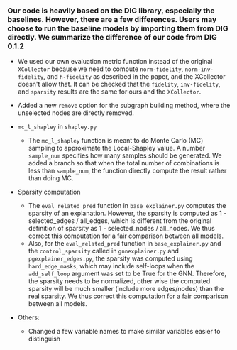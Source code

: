 <!-- #region -->
### Our code is heavily based on the DIG library, especially the baselines. However, there are a few differences. Users may choose to run the baseline models by importing them from DIG directly. We summarize the difference of our code from DIG 0.1.2


- We used our own evaluation metric function instead of the original `XCollector` because we need to compute `norm-fidelity`, `norm-inv-fidelity`, and `h-fidelity` as described in the paper, and the XCollector doesn't allow that. It can be checked that the `fidelity`, `inv-fidelity`, and `sparsity` results are the same for ours and the `XCollector`.

- Added a new `remove` option for the subgraph building method, where the unselected nodes are directly removed.

- `mc_l_shapley` in `shapley.py`
    - The `mc_l_shapley` function is meant to do Monte Carlo (MC) sampling to approximate the Local-Shapley value. A number `sample_num` specifies how many samples should be generated. We added a branch so that when the total number of combinations is less than `sample_num`, the function directly compute the result rather than doing MC.

- Sparsity computation
    - The `eval_related_pred` function in `base_explainer.py` computes the sparsity of an explanation. However, the sparsity is computed as 1 - selected_edges / all_edges, which is different from the original definition of sparsity as 1 - selected_nodes / all_nodes. We thus correct this computation for a fair comparison between all models.
    - Also, for the `eval_related_pred` function in `base_explainer.py` and the `control_sparsity` called in `gnnexplainer.py` and `pgexplainer_edges.py`, the sparsity was computed using `hard_edge_masks`, which may include self-loops when the `add_self_loop` argument was set to be True for the GNN. Therefore, the sparsity needs to be normalized, other wise the computed sparsity will be much smaller (include more edges/nodes) than the real sparsity. We thus correct this computation for a fair comparison between all models.

- Others:
    - Changed a few variable names to make similar variables easier to distinguish
<!-- #endregion -->
